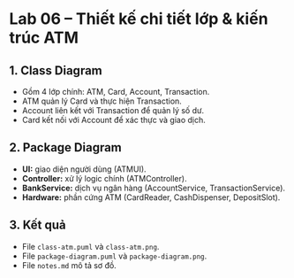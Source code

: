 # Lab 06 – Thiết kế chi tiết lớp & kiến trúc ATM

## 1. Class Diagram
- Gồm 4 lớp chính: ATM, Card, Account, Transaction.
- ATM quản lý Card và thực hiện Transaction.
- Account liên kết với Transaction để quản lý số dư.
- Card kết nối với Account để xác thực và giao dịch.

## 2. Package Diagram
- **UI:** giao diện người dùng (ATMUI).
- **Controller:** xử lý logic chính (ATMController).
- **BankService:** dịch vụ ngân hàng (AccountService, TransactionService).
- **Hardware:** phần cứng ATM (CardReader, CashDispenser, DepositSlot).

## 3. Kết quả
- File `class-atm.puml` và `class-atm.png`.
- File `package-diagram.puml` và `package-diagram.png`.
- File `notes.md` mô tả sơ đồ.
